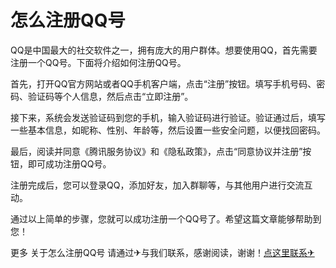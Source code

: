 # 怎么注册QQ号

QQ是中国最大的社交软件之一，拥有庞大的用户群体。想要使用QQ，首先需要注册一个QQ号。下面将介绍如何注册QQ号。

首先，打开QQ官方网站或者QQ手机客户端，点击“注册”按钮。填写手机号码、密码、验证码等个人信息，然后点击“立即注册”。

接下来，系统会发送验证码到您的手机，输入验证码进行验证。验证通过后，填写一些基本信息，如昵称、性别、年龄等，然后设置一些安全问题，以便找回密码。

最后，阅读并同意《腾讯服务协议》和《隐私政策》，点击“同意协议并注册”按钮，即可成功注册QQ号。

注册完成后，您可以登录QQ，添加好友，加入群聊等，与其他用户进行交流互动。

通过以上简单的步骤，您就可以成功注册一个QQ号了。希望这篇文章能够帮助到您！

更多 关于怎么注册QQ号 请通过✈与我们联系，感谢阅读，谢谢！[点这里联系✈](https://a.k02.cc)